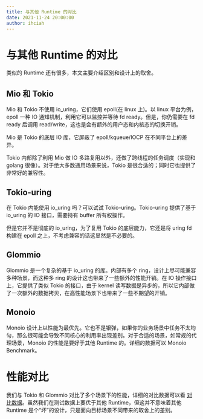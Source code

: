 ```yaml
---
title: 与其他 Runtime 的对比
date: 2021-11-24 20:00:00
author: ihciah
---
```


# 与其他 Runtime 的对比

类似的 Runtime 还有很多，本文主要介绍区别和设计上的取舍。

## Mio 和 Tokio
Mio 和 Tokio 不使用 io_uring，它们使用 epoll(在 linux 上)。以 linux 平台为例，epoll 一种 IO 通知机制，利用它可以监控并等待 fd ready。但是，你仍需要在 fd ready 后调用 read/write，这也是会有额外的用户态和内核态的切换开销。

Mio 是 Tokio 的底层 IO 库，它屏蔽了 epoll/kqueue/IOCP 在不同平台上的差异。

Tokio 内部除了利用 Mio 做 IO 多路复用以外，还做了跨线程的任务调度（实现和 golang 很像）。对于绝大多数通用场景来说，Tokio 是很合适的；同时它也提供了非常好的兼容性。

## Tokio-uring
在 Tokio 内能使用 io_uring 吗？可以试试 Tokio-uring。Tokio-uring 提供了基于 io_uring 的 IO 接口，需要持有 buffer 所有权操作。

但是它并不是彻底的 io_uring，为了复用 Tokio 的底层能力，它还是将 uring fd 构建在 epoll 之上，不考虑兼容的话这显然是不必要的。

## Glommio
Glommio 是一个复杂的基于 io_uring 的库。内部有多个 ring，设计上尽可能兼容多种场景，而这种多 ring 的设计这也带来了一些额外的性能开销。在 IO 操作接口上，它提供了类似 Tokio 的接口，由于 kernel 读写数据是异步的，所以它内部做了一次额外的数据拷贝，在高性能场景下也带来了一些不期望的开销。

## Monoio
Monoio 设计上以性能为最优先。它也不是银弹，如果你的业务场景中任务不太均匀，那么很可能会导致不同核心的利用率出现差别。对于合适的场景，如常规的代理场景，Monoio 的性能是要好于其他 Runtime 的。详细的数据可以 Monoio Benchmark。

# 性能对比
我们与 Tokio 和 Glommio 对比了多个场景下的性能，详细的对比数据可以看 [对比数据](/docs/zh/benchmark.md)。虽然我们在测试数据上要优于其他 Runtime，但这并不意味着其他 Runtime 是个“坏”的设计，只是面向目标场景不同带来的取舍上的差别。
